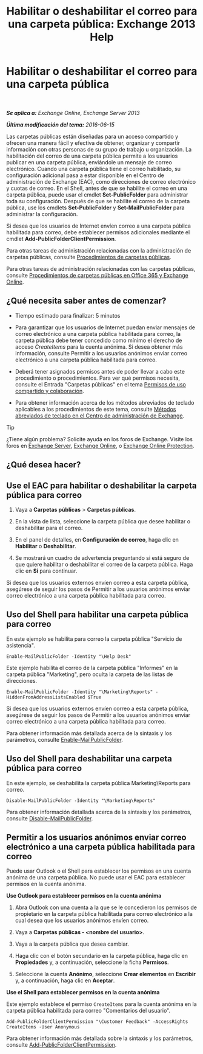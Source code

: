 ﻿---
title: 'Habilitar o deshabilitar el correo para una carpeta pública: Exchange 2013 Help'
TOCTitle: Habilitar o deshabilitar el correo para una carpeta pública
ms:assetid: 3d69f76d-ff3c-46c1-b962-6a1baa425d8a
ms:mtpsurl: https://technet.microsoft.com/es-es/library/Aa997560(v=EXCHG.150)
ms:contentKeyID: 49895588
ms.date: 04/23/2018
mtps_version: v=EXCHG.150
ms.translationtype: HT
---

# Habilitar o deshabilitar el correo para una carpeta pública

 

_**Se aplica a:** Exchange Online, Exchange Server 2013_

_**Última modificación del tema:** 2016-06-15_

Las carpetas públicas están diseñadas para un acceso compartido y ofrecen una manera fácil y efectiva de obtener, organizar y compartir información con otras personas de su grupo de trabajo u organización. La habilitación del correo de una carpeta pública permite a los usuarios publicar en una carpeta pública, enviándole un mensaje de correo electrónico. Cuando una carpeta pública tiene el correo habilitado, su configuración adicional pasa a estar disponible en el Centro de administración de Exchange (EAC), como direcciones de correo electrónico y cuotas de correo. En el Shell, antes de que se habilite el correo en una carpeta pública, puede usar el cmdlet **Set-PublicFolder** para administrar toda su configuración. Después de que se habilite el correo de la carpeta pública, use los cmdlets **Set-PublicFolder** y **Set-MailPublicFolder** para administrar la configuración.

Si desea que los usuarios de Internet envíen correo a una carpeta pública habilitada para correo, debe establecer permisos adicionales mediante el cmdlet **Add-PublicFolderClientPermission**.

Para otras tareas de administración relacionadas con la administración de carpetas públicas, consulte [Procedimientos de carpetas públicas](public-folder-procedures-exchange-2013-help.md).

Para otras tareas de administración relacionadas con las carpetas públicas, consulte [Procedimientos de carpetas públicas en Office 365 y Exchange Online](https://technet.microsoft.com/es-es/library/jj966272\(v=exchg.150\)).

## ¿Qué necesita saber antes de comenzar?

  - Tiempo estimado para finalizar: 5 minutos

  - Para garantizar que los usuarios de Internet puedan enviar mensajes de correo electrónico a una carpeta pública habilitada para correo, la carpeta pública debe tener concedido como mínimo el derecho de acceso *CreateItems* para la cuenta anónima. Si desea obtener más información, consulte Permitir a los usuarios anónimos enviar correo electrónico a una carpeta pública habilitada para correo.

  - Deberá tener asignados permisos antes de poder llevar a cabo este procedimiento o procedimientos. Para ver qué permisos necesita, consulte el Entrada "Carpetas públicas" en el tema [Permisos de uso compartido y colaboración](sharing-and-collaboration-permissions-exchange-2013-help.md).

  - Para obtener información acerca de los métodos abreviados de teclado aplicables a los procedimientos de este tema, consulte [Métodos abreviados de teclado en el Centro de administración de Exchange](keyboard-shortcuts-in-the-exchange-admin-center-exchange-online-protection-help.md).


> [!TIP]
> ¿Tiene algún problema? Solicite ayuda en los foros de Exchange. Visite los foros en <A href="https://go.microsoft.com/fwlink/p/?linkid=60612">Exchange Server</A>, <A href="https://go.microsoft.com/fwlink/p/?linkid=267542">Exchange Online</A>, o <A href="https://go.microsoft.com/fwlink/p/?linkid=285351">Exchange Online Protection</A>.



## ¿Qué desea hacer?

## Use el EAC para habilitar o deshabilitar la carpeta pública para correo

1.  Vaya a **Carpetas públicas** \> **Carpetas públicas**.

2.  En la vista de lista, seleccione la carpeta pública que desee habilitar o deshabilitar para el correo.

3.  En el panel de detalles, en **Configuración de correo**, haga clic en **Habilitar** o **Deshabilitar**.

4.  Se mostrará un cuadro de advertencia preguntando si está seguro de que quiere habilitar o deshabilitar el correo de la carpeta pública. Haga clic en **Sí** para continuar.

Si desea que los usuarios externos envíen correo a esta carpeta pública, asegúrese de seguir los pasos de Permitir a los usuarios anónimos enviar correo electrónico a una carpeta pública habilitada para correo.

## Uso del Shell para habilitar una carpeta pública para correo

En este ejemplo se habilita para correo la carpeta pública "Servicio de asistencia".

    Enable-MailPublicFolder -Identity "\Help Desk"

Este ejemplo habilita el correo de la carpeta pública "Informes" en la carpeta pública "Marketing", pero oculta la carpeta de las listas de direcciones.

    Enable-MailPublicFolder -Identity "\Marketing\Reports" -HiddenFromAddressListsEnabled $True

Si desea que los usuarios externos envíen correo a esta carpeta pública, asegúrese de seguir los pasos de Permitir a los usuarios anónimos enviar correo electrónico a una carpeta pública habilitada para correo.

Para obtener información más detallada acerca de la sintaxis y los parámetros, consulte [Enable-MailPublicFolder](https://technet.microsoft.com/es-es/library/aa998824\(v=exchg.150\)).

## Uso del Shell para deshabilitar una carpeta pública para correo

En este ejemplo, se deshabilita la carpeta pública Marketing\\Reports para correo.

    Disable-MailPublicFolder -Identity "\Marketing\Reports"

Para obtener información detallada acerca de la sintaxis y los parámetros, consulte [Disable-MailPublicFolder](https://technet.microsoft.com/es-es/library/bb123781\(v=exchg.150\)).

## Permitir a los usuarios anónimos enviar correo electrónico a una carpeta pública habilitada para correo

Puede usar Outlook o el Shell para establecer los permisos en una cuenta anónima de una carpeta pública. No puede usar el EAC para establecer permisos en la cuenta anónima.

**Use Outlook para establecer permisos en la cuenta anónima**

1.  Abra Outlook con una cuenta a la que se le concedieron los permisos de propietario en la carpeta pública habilitada para correo electrónico a la cual desea que los usuarios anónimos envíen correo.

2.  Vaya a **Carpetas públicas - \<nombre del usuario\>**.

3.  Vaya a la carpeta pública que desea cambiar.

4.  Haga clic con el botón secundario en la carpeta pública, haga clic en **Propiedades** y, a continuación, seleccione la ficha **Permisos**.

5.  Seleccione la cuenta **Anónimo**, seleccione **Crear elementos** en **Escribir** y, a continuación, haga clic en **Aceptar**.

**Use el Shell para establecer permisos en la cuenta anónima**

Este ejemplo establece el permiso `CreateItems` para la cuenta anónima en la carpeta pública habilitada para correo "Comentarios del usuario".

    Add-PublicFolderClientPermission "\Customer Feedback" -AccessRights CreateItems -User Anonymous

Para obtener información más detallada sobre la sintaxis y los parámetros, consulte [Add-PublicFolderClientPermission](https://technet.microsoft.com/es-es/library/bb124743\(v=exchg.150\)).

